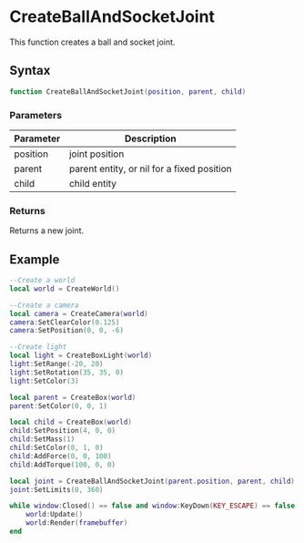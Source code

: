 # CreateBallAndSocketJoint

This function creates a ball and socket joint.

## Syntax

```lua
function CreateBallAndSocketJoint(position, parent, child)
```

### Parameters

| Parameter | Description |
|---|---|
| position | joint position |
| parent | parent entity, or nil for a fixed position |
| child | child entity |

### Returns

Returns a new joint.

## Example

```lua
--Create a world
local world = CreateWorld()

--Create a camera    
local camera = CreateCamera(world)
camera:SetClearColor(0.125)
camera:SetPosition(0, 0, -6)

--Create light
local light = CreateBoxLight(world)
light:SetRange(-20, 20)
light:SetRotation(35, 35, 0)
light:SetColor(3)

local parent = CreateBox(world)
parent:SetColor(0, 0, 1)

local child = CreateBox(world)
child:SetPosition(4, 0, 0)
child:SetMass(1)
child:SetColor(0, 1, 0)
child:AddForce(0, 0, 100)
child:AddTorque(100, 0, 0)

local joint = CreateBallAndSocketJoint(parent.position, parent, child)
joint:SetLimits(0, 360)

while window:Closed() == false and window:KeyDown(KEY_ESCAPE) == false do
    world:Update()
    world:Render(framebuffer)
end
```